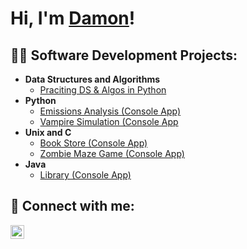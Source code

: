 <h1>Hi, I'm <a href="https://www.linkedin.com/in/damon-dinh-96921a303/">Damon</a>!</h1>

<h2>👨‍💻 Software Development Projects:</h2>

- <b>Data Structures and Algorithms</b>
  - [Praciting DS & Algos in Python](https://github.com/joshmadakor1/Algorithms-Practice)
- <b>Python</b>
  - [Emissions Analysis (Console App)](https://github.com/joshmadakor1/Sentinel-Lab)
  - [Vampire Simulation (Console App](https://github.com/joshmadakor1/Jwipe.PowerShell)
- <b>Unix and C</b>
  - [Book Store (Console App)](https://github.com/joshmadakor1/EncrypterPOC)
  - [Zombie Maze Game (Console App)](https://github.com/joshmadakor1/DecrypterPOC)
- <b>Java</b>
  - [Library (Console App)](https://github.com/joshmadakor1/Package-Delivery-Pathfinding-Algorithm)

<h2> 🤳 Connect with me:</h2>

[<img align="left" alt="DamonDinh | LinkedIn" width="22px" src="https://cdn.jsdelivr.net/npm/simple-icons@v3/icons/linkedin.svg" />][linkedin]

[linkedin]: https://www.linkedin.com/in/damon-dinh-96921a303/

<!--
Here are some ideas to get you started:

- 🔭 I’m currently working on ...
- 🌱 I’m currently learning ...
- 👯 I’m looking to collaborate on ...
- 🤔 I’m looking for help with ...
- 💬 Ask me about ...
- 📫 How to reach me: ...
- 😄 Pronouns: ...
- ⚡ Fun fact: ...
-->

